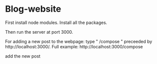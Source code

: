 # Blog-website

First install node modules. Install all the packages.

Then run the server at port 3000.

For adding a new post to the webpage: type " /compose " preceeded by http://localhost:3000/.  Full example: http://localhost:3000/compose

add the new post
